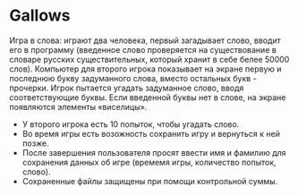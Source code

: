 # Gallows

Игра в слова: играют два человека, первый загадывает слово, вводит его в программу (введенное слово проверяется на существование в словаре русских существительных, который хранит в себе белее 50000 слов).
Компьютер для второго игрока показывает на экране первую и последнюю букву задуманного слова, вместо остальных букв - прочерки. Игрок пытается угадать задуманное слово, вводя соответствующие буквы. Если введенной буквы нет в слове, на экране появляются элементы «виселицы». 
- У второго игрока есть 10 попыток, чтобы угадать слово. 
- Во время игры есть возожность сохранить игру и вернуться к ней позже.
- После завершения пользователя просят ввести имя и фамилию для сохранения данных об игре (времемя игры, количество попыток, слово).
- Сохраненные файлы защищены при помощи контрольной суммы.
